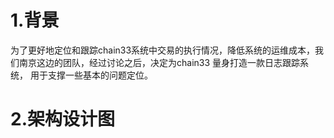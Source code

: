 
# 1.背景
 为了更好地定位和跟踪chain33系统中交易的执行情况，降低系统的运维成本，我们南京这边的团队，经过讨论之后，决定为chain33 量身打造一款日志跟踪系统，
 用于支撑一些基本的问题定位。
 
# 2.架构设计图

